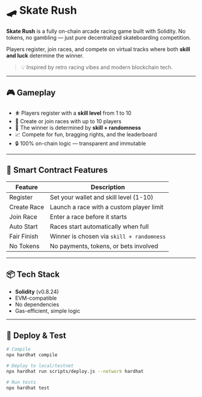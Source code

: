 # 🛹 Skate Rush        
        
**Skate Rush** is a fully on-chain arcade racing game built with Solidity. No tokens, no gambling — just pure decentralized skateboarding competition.      
     
Players register, join races, and compete on virtual tracks where both **skill and luck** determine the winner.    
        
> 💡 Inspired by retro racing vibes and modern blockchain tech.       
      
---     
     
## 🎮 Gameplay   
     
- ⛹️ Players register with a **skill level** from 1 to 10        
- 🏁 Create or join races with up to 10 players        
- 🎲 The winner is determined by **skill + randomness**     
- 📈 Compete for fun, bragging rights, and the leaderboard        
- 🔒 100% on-chain logic — transparent and immutable     
    
---    
    
## 🔧 Smart Contract Features   
   
| Feature        | Description                                       |
|----------------|---------------------------------------------------|
| Register       | Set your wallet and skill level (1-10)            |
| Create Race    | Launch a race with a custom player limit          |
| Join Race      | Enter a race before it starts                     |
| Auto Start     | Races start automatically when full               |
| Fair Finish    | Winner is chosen via `skill + randomness`         |
| No Tokens      | No payments, tokens, or bets involved             |
  
---

## 📦 Tech Stack

- **Solidity** (v0.8.24)
- EVM-compatible
- No dependencies
- Gas-efficient, simple logic

---

## 🚀 Deploy & Test

```bash
# Compile
npx hardhat compile

# Deploy to local/testnet
npx hardhat run scripts/deploy.js --network hardhat

# Run tests
npx hardhat test
